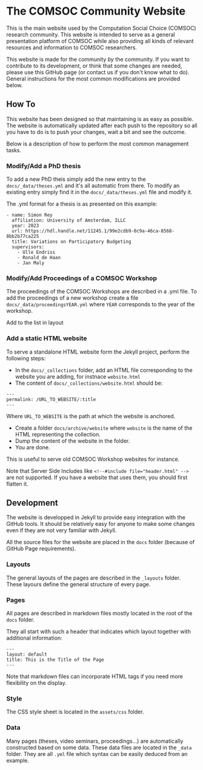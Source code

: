 # The COMSOC Community Website

This is the main website used by the Computation Social Choice (COMSOC) research community.
This website is intended to serve as a general presentation platform of COMSOC while also
providing all kinds of relevant resources and information to COMSOC researchers.

This website is made for the community *by* the community. If you want to 
contribute to its development, or think that some changes are needed, please use this 
GitHub page (or contact us if you don't know what to do). General instructions for the
most common modifications are provided below.

## How To

This website has been designed so that maintaining is as easy as possible.
The website is automatically updated after each push to the repository so all you have
to do is to push your changes, wait a bit and see the outcome.

Below is a description of how to perform the most common management tasks.

### Modify/Add a PhD thesis

To add a new PhD theis simply add the new entry to the `docs/_data/theses.yml` and it's all automatic from there.
To modify an existing entry simply find it in the `docs/_data/theses.yml` file and modify it.

The .yml format for a thesis is as presented on this example:

```
- name: Simon Rey
  affiliation: University of Amsterdam, ILLC
  year: 2023
  url: https://hdl.handle.net/11245.1/99e2cdb9-0c9a-46ca-8568-8bb2b77ca225
  title: Variations on Participatory Budgeting
  supervisors:
    - Ulle Endriss
    - Ronald de Haan
    - Jan Maly
```

### Modify/Add Proceedings of a COMSOC Workshop

The proceedings of the COMSOC Workshops are described in a .yml file.
To add the proceedings of a new workshop create a file `docs/_data/proceedingsYEAR.yml` where `YEAR` corresponds to the year of the workshop.


Add to the list in layout

### Add a static HTML website

To serve a standalone HTML website form the Jekyll project, perform the following steps:

- In the `docs/_collections` folder, add an HTML file corresponding to the website you are adding, for instnace `website.html`
- The content of `docs/_collections/website.html` should be:
```
---
permalink: /URL_TO_WEBSITE/:title
---
```
Where `URL_TO_WEBSITE` is the path at which the website is anchored.

- Create a folder `docs/archive/website` where `website` is the name of the HTML representing the collection.
- Dump the content of the website in the folder.
- You are done.

This is useful to serve old COMSOC Workshop websites for instance.

Note that Server Side Includes like `<!--#include file="header.html" -->` are not supported.
If you have a website that uses them, you should first flatten it.

## Development

The website is developped in Jekyll to provide easy integration with the GitHub tools. 
It should be relatively easy for anyone to make some changes even if they are not very
familiar with Jekyll.

All the source files for the website are placed in the `docs` folder (because of GitHub 
Page requirements).

### Layouts

The general layouts of the pages are described in the `_layouts` folder. These layours
define the general structure of every page.

### Pages

All pages are described in markdown files mostly located in the root of the `docs` folder.

They all start with such a header that indicates which layout together with additional
information:

```
---
layout: default
title: This is the Title of the Page
---
```

Note that markdown files can incorporate HTML tags if you need more flexibility on the
display.

### Style

The CSS style sheet is located in the `assets/css` folder.

### Data

Many pages (theses, video seminars, proceedings...) are automatically constructed
based on some data. These data files are located in the `_data` folder. They are
all `.yml` file which syntax can be easily deduced from an example.
